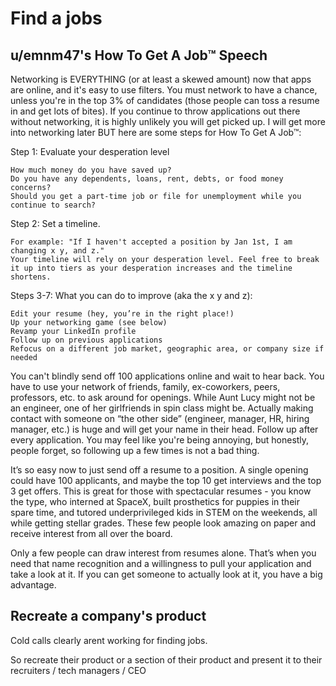 # Find a jobs

## u/emnm47's How To Get A Job™ Speech

Networking is EVERYTHING (or at least a skewed amount) now that apps are online, and it's easy to use filters. You must network to have a chance, unless you're in the top 3% of candidates (those people can toss a resume in and get lots of bites). If you continue to throw applications out there without networking, it is highly unlikely you will get picked up. I will get more into networking later BUT here are some steps for How To Get A Job™:

Step 1: Evaluate your desperation level

    How much money do you have saved up?
    Do you have any dependents, loans, rent, debts, or food money concerns?
    Should you get a part-time job or file for unemployment while you continue to search?

Step 2: Set a timeline.

    For example: "If I haven't accepted a position by Jan 1st, I am changing x y, and z."
    Your timeline will rely on your desperation level. Feel free to break it up into tiers as your desperation increases and the timeline shortens.

Steps 3-7: What you can do to improve (aka the x y and z):

    Edit your resume (hey, you’re in the right place!)
    Up your networking game (see below)
    Revamp your LinkedIn profile
    Follow up on previous applications
    Refocus on a different job market, geographic area, or company size if needed

You can't blindly send off 100 applications online and wait to hear back. You have to use your network of friends, family, ex-coworkers, peers, professors, etc. to ask around for openings. While Aunt Lucy might not be an engineer, one of her girlfriends in spin class might be. Actually making contact with someone on “the other side” (engineer, manager, HR, hiring manager, etc.) is huge and will get your name in their head. Follow up after every application. You may feel like you're being annoying, but honestly, people forget, so following up a few times is not a bad thing.

It’s so easy now to just send off a resume to a position. A single opening could have 100 applicants, and maybe the top 10 get interviews and the top 3 get offers. This is great for those with spectacular resumes - you know the type, who interned at SpaceX, built prosthetics for puppies in their spare time, and tutored underprivileged kids in STEM on the weekends, all while getting stellar grades. These few people look amazing on paper and receive interest from all over the board.

Only a few people can draw interest from resumes alone. That’s when you need that name recognition and a willingness to pull your application and take a look at it. If you can get someone to actually look at it, you have a big advantage.

## Recreate a company's product

Cold calls clearly arent working for finding jobs.

So recreate their product or a section of their product and present it to their recruiters / tech managers / CEO
